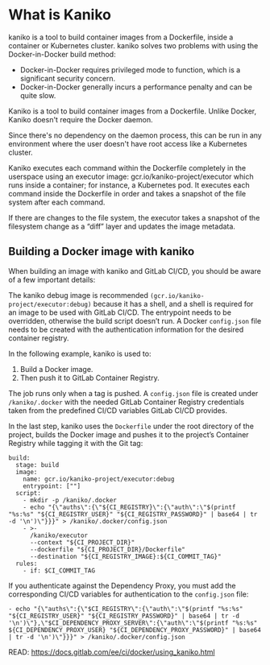 # What is Kaniko

kaniko is a tool to build container images from a Dockerfile, inside a container or Kubernetes cluster.
kaniko solves two problems with using the Docker-in-Docker build method:

  - Docker-in-Docker requires privileged mode to function, which is a significant security concern.
  - Docker-in-Docker generally incurs a performance penalty and can be quite slow.

Kaniko is a tool to build container images from a Dockerfile. Unlike Docker, Kaniko doesn't require the Docker daemon.

Since there's no dependency on the daemon process, this can be run in any environment where the user doesn't have root access like a Kubernetes cluster.

Kaniko executes each command within the Dockerfile completely in the userspace using an executor image: gcr.io/kaniko-project/executor which runs inside a container; for instance, a Kubernetes pod. It executes each command inside the Dockerfile in order and takes a snapshot of the file system after each command.

If there are changes to the file system, the executor takes a snapshot of the filesystem change as a “diff” layer and updates the image metadata.

## Building a Docker image with kaniko
When building an image with kaniko and GitLab CI/CD, you should be aware of a few important details:

The kaniko debug image is recommended ```(gcr.io/kaniko-project/executor:debug)``` because it has a shell, and a shell is required for an image to be used with GitLab CI/CD.
The entrypoint needs to be overridden, otherwise the build script doesn’t run.
A Docker ```config.json``` file needs to be created with the authentication information for the desired container registry.

In the following example, kaniko is used to:

  1. Build a Docker image.
  2. Then push it to GitLab Container Registry.
  
The job runs only when a tag is pushed. A ```config.json``` file is created under ```/kaniko/.docker``` with the needed GitLab Container Registry credentials taken from the predefined CI/CD variables GitLab CI/CD provides.

In the last step, kaniko uses the ```Dockerfile``` under the root directory of the project, builds the Docker image and pushes it to the project’s Container Registry while tagging it with the Git tag:

```
build:
  stage: build
  image:
    name: gcr.io/kaniko-project/executor:debug
    entrypoint: [""]
  script:
    - mkdir -p /kaniko/.docker
    - echo "{\"auths\":{\"${CI_REGISTRY}\":{\"auth\":\"$(printf "%s:%s" "${CI_REGISTRY_USER}" "${CI_REGISTRY_PASSWORD}" | base64 | tr -d '\n')\"}}}" > /kaniko/.docker/config.json
    - >-
      /kaniko/executor
      --context "${CI_PROJECT_DIR}"
      --dockerfile "${CI_PROJECT_DIR}/Dockerfile"
      --destination "${CI_REGISTRY_IMAGE}:${CI_COMMIT_TAG}"
  rules:
    - if: $CI_COMMIT_TAG
```

If you authenticate against the Dependency Proxy, you must add the corresponding CI/CD variables for authentication to the ```config.json``` file:


```
- echo "{\"auths\":{\"$CI_REGISTRY\":{\"auth\":\"$(printf "%s:%s" "${CI_REGISTRY_USER}" "${CI_REGISTRY_PASSWORD}" | base64 | tr -d '\n')\"},\"$CI_DEPENDENCY_PROXY_SERVER\":{\"auth\":\"$(printf "%s:%s" ${CI_DEPENDENCY_PROXY_USER} "${CI_DEPENDENCY_PROXY_PASSWORD}" | base64 | tr -d '\n')\"}}}" > /kaniko/.docker/config.json

```

READ: https://docs.gitlab.com/ee/ci/docker/using_kaniko.html
